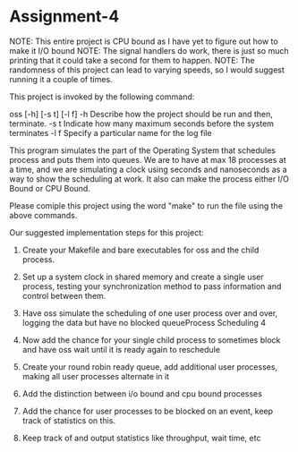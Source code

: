 # Assignment-4
NOTE: This entire project is CPU bound as I have yet to figure out how to make it I/O bound
NOTE: The signal handlers do work, there is just so much printing that it could take a second for them to happen. 
NOTE: The randomness of this project can lead to varying speeds, so I would suggest running it a couple of times.

This project is invoked by the following command:

oss [-h] [-s t] [-l f]
-h Describe how the project should be run and then, terminate.
-s t Indicate how many maximum seconds before the system terminates
-l f Specify a particular name for the log file

This program simulates the part of the Operating System that schedules process and puts them into queues.
We are to have at max 18 processes at a time, and we are simulating a clock using seconds and nanoseconds as a way to show the scheduling at work.
It also can make the process either I/O Bound or CPU Bound.

Please comiple this project using the word "make" to run the file using the above commands.



Our suggested implementation steps for this project:

1. Create your Makefile and bare executables for oss and the child process.

2. Set up a system clock in shared memory and create a single user process, testing your synchronization method to
pass information and control between them.

3. Have oss simulate the scheduling of one user process over and over, logging the data but have no blocked queueProcess Scheduling 4

4. Now add the chance for your single child process to sometimes block and have oss wait until it is ready again to
reschedule

5. Create your round robin ready queue, add additional user processes, making all user processes alternate in it

6. Add the distinction between i/o bound and cpu bound processes

7. Add the chance for user processes to be blocked on an event, keep track of statistics on this.

8. Keep track of and output statistics like throughput, wait time, etc
